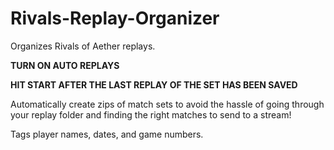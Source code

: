 # Rivals-Replay-Organizer
Organizes Rivals of Aether replays.

**TURN ON AUTO REPLAYS**

**HIT START AFTER THE LAST REPLAY OF THE SET HAS BEEN SAVED**

Automatically create zips of match sets to avoid the hassle of going through your replay folder and finding the right matches to send to a stream!

Tags player names, dates, and game numbers.
